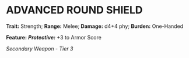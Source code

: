 # ADVANCED ROUND SHIELD

**Trait:** Strength; **Range:** Melee; **Damage:** d4+4 phy; **Burden:** One-Handed

**Feature:** ***Protective:*** +3 to Armor Score

*Secondary Weapon - Tier 3*